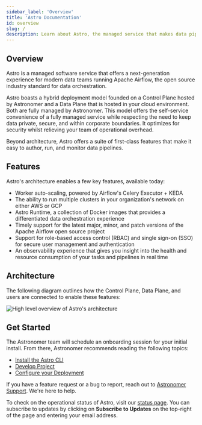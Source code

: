 ```yaml
---
sidebar_label: 'Overview'
title: 'Astro Documentation'
id: overview
slug: /
description: Learn about Astro, the managed service that makes data pipelines easy to write, run, and monitor.
---
```


## Overview

Astro is a managed software service that offers a next-generation experience for modern data teams running Apache Airflow, the open source industry standard for data orchestration.

Astro boasts a hybrid deployment model founded on a Control Plane hosted by Astronomer and a Data Plane that is hosted in your cloud environment. Both are fully managed by Astronomer. This model offers the self-service convenience of a fully managed service while respecting the need to keep data private, secure, and within corporate boundaries. It optimizes for security whilst relieving your team of operational overhead.

Beyond architecture, Astro offers a suite of first-class features that make it easy to author, run, and monitor data pipelines.

## Features

Astro's architecture enables a few key features, available today:

- Worker auto-scaling, powered by Airflow's Celery Executor + KEDA
- The ability to run multiple clusters in your organization's network on either AWS or GCP
- Astro Runtime, a collection of Docker images that provides a differentiated data orchestration experience
- Timely support for the latest major, minor, and patch versions of the Apache Airflow open source project
- Support for role-based access control (RBAC) and single sign-on (SSO) for secure user management and authentication
- An observability experience that gives you insight into the health and resource consumption of your tasks and pipelines in real time

## Architecture

The following diagram outlines how the Control Plane, Data Plane, and users are connected to enable these features:

<div class="text--center">
  <img src="/img/docs/architecture-overview.png" alt="High level overview of Astro's architecture" />
</div>

## Get Started

The Astronomer team will schedule an onboarding session for your initial install. From there, Astronomer recommends reading the following topics:

- [Install the Astro CLI](cli/get-started.md)
- [Develop Project](develop-project.md)
- [Configure your Deployment](configure-deployment-resources.md)

If you have a feature request or a bug to report, reach out to [Astronomer Support](https://support.astronomer.io). We're here to help.

To check on the operational status of Astro, visit our [status page](https://cloud-status.astronomer.io). You can subscribe to updates by clicking on **Subscribe to Updates** on the top-right of the page and entering your email address.
